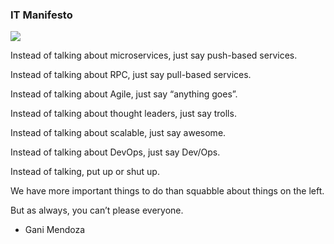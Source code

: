 ### IT Manifesto

<img src="https://itjumpstart.files.wordpress.com/2016/07/isaiah-scroll-l.jpg">

Instead of talking about microservices, just say push-based services.

Instead of talking about RPC, just say pull-based services.

Instead of talking about Agile, just say “anything goes”.

Instead of talking about thought leaders, just say trolls.

Instead of talking about scalable, just say awesome.

Instead of talking about DevOps, just say Dev/Ops.

Instead of talking, put up or shut up.

We have more important things to do than squabble about things on the left.

But as always, you can’t please everyone.

- Gani Mendoza
